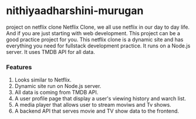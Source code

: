 # nithiyaadharshini-murugan
project on netflix clone
Netflix Clone, we all use netflix in our day to day life. And if you are just starting with web development. This project can be a good practice project for you. This netflix clone is a dynamic site and has everything you need for fullstack development practice. It runs on a Node.js server. It uses TMDB API for all data.

### Features

1. Looks similar to Netflix.
2. Dynamic site run on Node.js server.
3. All data is coming from TMDB API.
4. A user profile page that display a user's viewing history and warch list.
5. A media player that allows user to stream moviws and Tv shows.
6. A backend API that serves movie and TV show data to the frontend.

